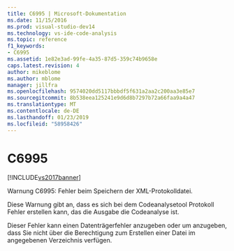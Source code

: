 ```yaml
---
title: C6995 | Microsoft-Dokumentation
ms.date: 11/15/2016
ms.prod: visual-studio-dev14
ms.technology: vs-ide-code-analysis
ms.topic: reference
f1_keywords:
- C6995
ms.assetid: 1e82e3ad-99fe-4a35-87d5-359c74b9658e
caps.latest.revision: 4
author: mikeblome
ms.author: mblome
manager: jillfra
ms.openlocfilehash: 9574020dd5117bbbdf5f631a2aa2c200aa3e85e7
ms.sourcegitcommit: 8b538eea125241e9d6d8b7297b72a66faa9a4a47
ms.translationtype: MT
ms.contentlocale: de-DE
ms.lasthandoff: 01/23/2019
ms.locfileid: "58958426"
---
```

# <a name="c6995"></a>C6995
[!INCLUDE[vs2017banner](../includes/vs2017banner.md)]

Warnung C6995: Fehler beim Speichern der XML-Protokolldatei.  
  
 Diese Warnung gibt an, dass es sich bei dem Codeanalysetool Protokoll Fehler erstellen kann, das die Ausgabe die Codeanalyse ist.  
  
 Dieser Fehler kann einen Datenträgerfehler anzugeben oder um anzugeben, dass Sie nicht über die Berechtigung zum Erstellen einer Datei im angegebenen Verzeichnis verfügen.
